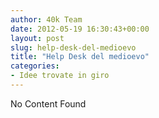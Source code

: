 ```yaml
---
author: 40k Team
date: 2012-05-19 16:30:43+00:00
layout: post
slug: help-desk-del-medioevo
title: "Help Desk del medioevo"
categories:
- Idee trovate in giro
---
```


No Content Found
